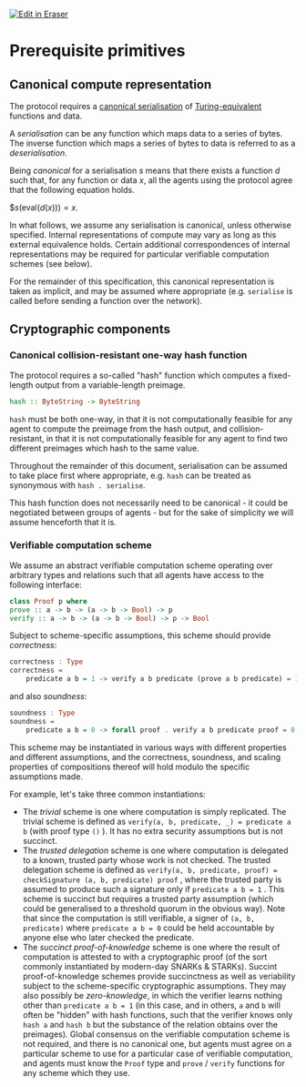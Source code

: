 <p><a target="_blank" href="https://app.eraser.io/workspace/Jc8KPuPn0kiK7Yjzzjqo" id="edit-in-eraser-github-link"><img alt="Edit in Eraser" src="https://firebasestorage.googleapis.com/v0/b/second-petal-295822.appspot.com/o/images%2Fgithub%2FOpen%20in%20Eraser.svg?alt=media&amp;token=968381c8-a7e7-472a-8ed6-4a6626da5501"></a></p>

# Prerequisite primitives
## Canonical compute representation
The protocol requires a [﻿canonical serialisation](../glossary.md#canonical-serialization) of [﻿Turing-equivalent](../glossary.md#turing-complete) functions and data.

A _serialisation_ can be any function which maps data to a series of bytes. The inverse function which maps a series of bytes to data is referred to as a _deserialisation_.

Being _canonical_ for a serialisation $s$ means that there exists a function $d$
such that, for any function or data $x$, all the agents using the protocol agree
that the following equation holds.

$$s(\mathsf{eval}(d(x))) = x.$

In what follows, we assume any serialisation is canonical, unless otherwise specified. Internal representations of compute may vary as long as this external equivalence holds. Certain additional correspondences of internal representations may be required for particular verifiable computation schemes (see below).

For the remainder of this specification, this canonical representation is taken as implicit, and may be assumed where appropriate (e.g. `serialise` is called before sending a function over the network).

## Cryptographic components
### Canonical collision-resistant one-way hash function
The protocol requires a so-called "hash" function which computes a fixed-length output from a variable-length preimage.

```haskell
hash :: ByteString -> ByteString
```
`hash` must be both one-way, in that it is not computationally feasible for any agent to compute the preimage from the hash output, and collision-resistant, in that it is not computationally feasible for any agent to find two different preimages which hash to the same value.

Throughout the remainder of this document, serialisation can be assumed to take place first where appropriate, e.g. `hash` can be treated as synonymous with `hash . serialise`.

This hash function does not necessarily need to be canonical - it could be negotiated between groups of agents - but for the sake of simplicity we will assume henceforth that it is.

### Verifiable computation scheme
We assume an abstract verifiable computation scheme operating over arbitrary types and relations such that all agents have access to the following interface:

```haskell
class Proof p where
prove :: a -> b -> (a -> b -> Bool) -> p
verify :: a -> b -> (a -> b -> Bool) -> p -> Bool
```
Subject to scheme-specific assumptions, this scheme should provide _correctness_:

```haskell
correctness : Type
correctness =
    predicate a b = 1 -> verify a b predicate (prove a b predicate) = 1
```
and also _soundness_:

```haskell
soundness : Type
soundness =
    predicate a b = 0 -> forall proof . verify a b predicate proof = 0
```
This scheme may be instantiated in various ways with different properties and different assumptions, and the correctness, soundness, and scaling properties of compositions thereof will hold modulo the specific assumptions made.

For example, let's take three common instantiations:

- The _trivial_ scheme is one where computation is simply replicated. The trivial scheme is defined as `verify(a, b, predicate, _) = predicate a b`  (with proof type `()` ). It has no extra security assumptions but is not succinct.
- The _trusted delegation_ scheme is one where computation is delegated to a known, trusted party whose work is not checked. The trusted delegation scheme is defined as `verify(a, b, predicate, proof) = checkSignature (a, b, predicate) proof` , where the trusted party is assumed to produce such a signature only if `predicate a b = 1` . This scheme is succinct but requires a trusted party assumption (which could be generalised to a threshold quorum in the obvious way). Note that since the computation is still verifiable, a signer of `(a, b, predicate)`  where `predicate a b = 0`  could be held accountable by anyone else who later checked the predicate.
- The _succinct proof-of-knowledge_ scheme is one where the result of computation is attested to with a cryptographic proof (of the sort commonly instantiated by modern-day SNARKs & STARKs). Succint proof-of-knowledge schemes provide succinctness as well as veriability subject to the scheme-specific cryptographic assumptions. They may also possibly be _zero-knowledge_, in which the verifier learns nothing other than `predicate a b = 1`  (in this case, and in others, `a`  and `b`  will often be "hidden" with hash functions, such that the verifier knows only `hash a`  and `hash b`  but the substance of the relation obtains over the preimages).
Global consensus on the verifiable computation scheme is not required, and there is no canonical one, but agents must agree on a particular scheme to use for a particular case of verifiable computation, and agents must know the `Proof` type and `prove` / `verify` functions for any scheme which they use.


<!--- Eraser file: https://app.eraser.io/workspace/Jc8KPuPn0kiK7Yjzzjqo --->